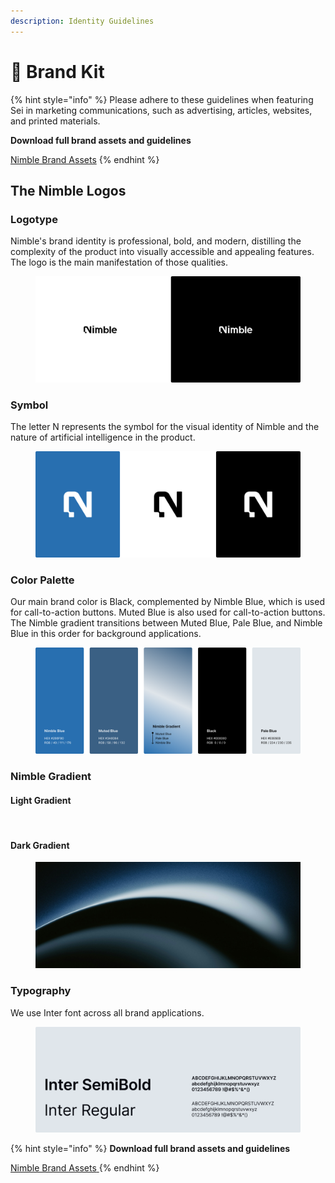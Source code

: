 ```yaml
---
description: Identity Guidelines
---
```


# 🦥 Brand Kit

{% hint style="info" %}
Please adhere to these guidelines when featuring Sei in marketing communications, such as advertising, articles, websites, and printed materials.

**Download full brand assets and guidelines**

[Nimble Brand Assets](https://www.figma.com/design/LTbWx2KOmWrcewRv4eLnCp/Nimble-Brand-Kit?node-id=0-1\&t=iXl3HP6T0fTbTCzx-1)
{% endhint %}

## The Nimble Logos

### Logotype

Nimble's brand identity is professional, bold, and modern, distilling the complexity of the product into visually accessible and appealing features. The logo is the main manifestation of those qualities.

<figure><img src="../.gitbook/assets/image (2).png" alt=""><figcaption></figcaption></figure>

### Symbol

The letter N represents the symbol for the visual identity of Nimble and the nature of artificial intelligence in the product.

<figure><img src="../.gitbook/assets/image (3).png" alt=""><figcaption></figcaption></figure>

### Color Palette

Our main brand color is Black, complemented by Nimble Blue, which is used for call-to-action buttons. Muted Blue is also used for call-to-action buttons. The Nimble gradient transitions between Muted Blue, Pale Blue, and Nimble Blue in this order for background applications.

<figure><img src="../.gitbook/assets/image (1).png" alt=""><figcaption></figcaption></figure>

### Nimble Gradient

#### Light Gradient

<figure><img src="../.gitbook/assets/image (6).png" alt=""><figcaption></figcaption></figure>

#### Dark Gradient

<figure><img src="../.gitbook/assets/image (7).png" alt=""><figcaption></figcaption></figure>

### Typography

We use Inter font across all brand applications.

<figure><img src="../.gitbook/assets/image (8).png" alt=""><figcaption></figcaption></figure>

{% hint style="info" %}
**Download full brand assets and guidelines**

[Nimble Brand Assets](https://www.figma.com/design/uJo4BlSumDFJwjxzDAJi6I/Nimble-Branding-Kit?node-id=0-1)[ ](https://www.figma.com/design/uJo4BlSumDFJwjxzDAJi6I/Nimble-Branding-Kit?node-id=0-1)
{% endhint %}
